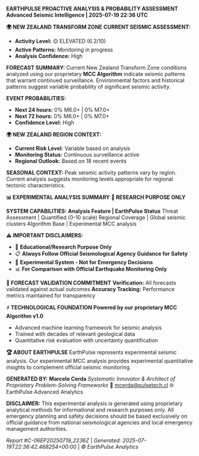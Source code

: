**EARTHPULSE PROACTIVE ANALYSIS & PROBABILITY ASSESSMENT**
**Advanced Seismic Intelligence | 2025-07-19 22:36 UTC**

**🌍 NEW ZEALAND TRANSFORM ZONE**
**CURRENT SEISMIC ASSESSMENT:**
* **Activity Level:** 🟡 ELEVATED (6.2/10)
* **Active Patterns:** Monitoring in progress
* **Analysis Confidence:** High

**FORECAST SUMMARY:** Current New Zealand Transform Zone conditions analyzed using our proprietary **MCC Algorithm** indicate seismic patterns that warrant continued surveillance. Environmental factors and historical patterns suggest variable probability of significant seismic activity.

**EVENT PROBABILITIES:**
* **Next 24 hours:** 0% M6.0+ | 0% M7.0+
* **Next 72 hours:** 0% M6.0+ | 0% M7.0+
* **Confidence Level:** High

**🌍 NEW ZEALAND REGION CONTEXT:**
* **Current Risk Level:** Variable based on analysis
* **Monitoring Status:** Continuous surveillance active
* **Regional Outlook:** Based on 18 recent events

**SEASONAL CONTEXT:** Peak seismic activity patterns vary by region. Current analysis suggests monitoring levels appropriate for regional tectonic characteristics.

**📊 EXPERIMENTAL ANALYSIS SUMMARY**
**🔬 RESEARCH PURPOSE ONLY**

**SYSTEM CAPABILITIES:**
**Analysis Feature | EarthPulse Status**
Threat Assessment | Quantified (0-10 scale)
Regional Coverage | Global seismic clusters
Algorithm Base | Experimental MCC analysis

**⚠️ IMPORTANT DISCLAIMERS:**
* 🚨 **Educational/Research Purpose Only**
* 📋 **Always Follow Official Seismological Agency Guidance for Safety**
* 🔬 **Experimental System - Not for Emergency Decisions**
* 📊 **For Comparison with Official Earthquake Monitoring Only**

**🎯 FORECAST VALIDATION COMMITMENT**
**Verification:** All forecasts validated against actual outcomes
**Accuracy Tracking:** Performance metrics maintained for transparency

**⚡ TECHNOLOGICAL FOUNDATION**
**Powered by our proprietary MCC Algorithm v1.0**
* Advanced machine learning framework for seismic analysis
* Trained with decades of relevant geological data
* Quantitative risk evaluation with uncertainty quantification

**🏆 ABOUT EARTHPULSE**
EarthPulse represents experimental seismic analysis. Our experimental MCC analysis provides experimental quantitative insights to complement official seismic monitoring.

**GENERATED BY:** **Marcelo Cerda**
*Systematic Innovator & Architect of Proprietary Problem-Solving Frameworks*
📧 mcerda@pulsetech.cl
🌐 EarthPulse Advanced Analytics

**DISCLAIMER:** This experimental analysis is generated using proprietary analytical methods for informational and research purposes only. All emergency planning and safety decisions should be based exclusively on official guidance from national seismological agencies and local emergency management authorities.

*Report #C-06EP20250719_2236Z* | *Generated: 2025-07-19T22:36:42.468254+00:00* | *© EarthPulse Analytics*
